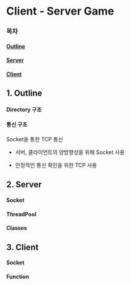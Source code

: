 # Client - Server Game

### 목차

#### [Outline](##1.-Outline)
#### [Server](##2.-Server)
#### [Client](##3.-Client)


## 1. Outline

#### Directory 구조

#### 통신 구조

Socket을 통한 TCP 통신

- 서버, 클라이언트의 양방향성을 위해 Socket 사용

- 안정적인 통신 확인을 위한 TCP 사용

## 2. Server

#### Socket

#### ThreadPool

#### Classes

## 3. Client 

#### Socket

#### Function